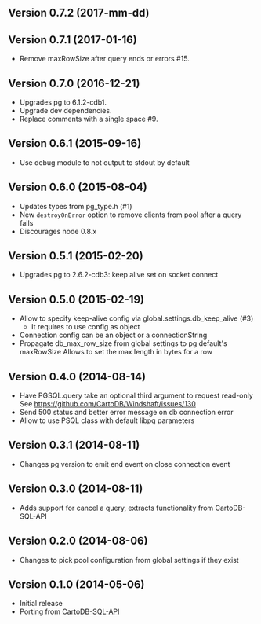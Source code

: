 ## Version 0.7.2 (2017-mm-dd)

## Version 0.7.1 (2017-01-16)
 - Remove maxRowSize after query ends or errors #15.

## Version 0.7.0 (2016-12-21)
 - Upgrades pg to 6.1.2-cdb1.
 - Upgrade dev dependencies.
 - Replace comments with a single space #9.

## Version 0.6.1 (2015-09-16)
 - Use debug module to not output to stdout by default

## Version 0.6.0 (2015-08-04)
 - Updates types from pg_type.h (#1)
 - New `destroyOnError` option to remove clients from pool after a query fails
 - Discourages node 0.8.x

## Version 0.5.1 (2015-02-20)
 - Upgrades pg to 2.6.2-cdb3: keep alive set on socket connect

## Version 0.5.0 (2015-02-19)
 - Allow to specify keep-alive config via global.settings.db_keep_alive (#3)
   - It requires to use config as object
 - Connection config can be an object or a connectionString
 - Propagate db_max_row_size from global settings to pg default's maxRowSize
   Allows to set the max length in bytes for a row

## Version 0.4.0 (2014-08-14)
 - Have PGSQL.query take an optional third argument to request read-only
   See https://github.com/CartoDB/Windshaft/issues/130
 - Send 500 status and better error message on db connection error
 - Allow to use PSQL class with default libpq parameters

## Version 0.3.1 (2014-08-11)
 - Changes pg version to emit end event on close connection event

## Version 0.3.0 (2014-08-11)
 - Adds support for cancel a query, extracts functionality from CartoDB-SQL-API

## Version 0.2.0 (2014-08-06)
 - Changes to pick pool configuration from global settings if they exist

## Version 0.1.0 (2014-05-06)
 - Initial release
 - Porting from [CartoDB-SQL-API](https://github.com/CartoDB/CartoDB-SQL-API)
